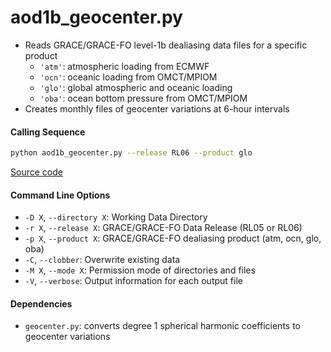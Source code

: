 aod1b_geocenter.py
==================

- Reads GRACE/GRACE-FO level-1b dealiasing data files for a specific product
    * `'atm'`: atmospheric loading from ECMWF
    * `'ocn'`: oceanic loading from OMCT/MPIOM
    * `'glo'`: global atmospheric and oceanic loading
    * `'oba'`: ocean bottom pressure from OMCT/MPIOM
- Creates monthly files of geocenter variations at 6-hour intervals

#### Calling Sequence
```bash
python aod1b_geocenter.py --release RL06 --product glo
```
[Source code](https://github.com/tsutterley/read-GRACE-harmonics/blob/main/scripts/aod1b_geocenter.py)

#### Command Line Options
- `-D X`, `--directory X`: Working Data Directory
- `-r X`, `--release X`: GRACE/GRACE-FO Data Release (RL05 or RL06)
- `-p X`, `--product X`: GRACE/GRACE-FO dealiasing product (atm, ocn, glo, oba)
- `-C`, `--clobber`: Overwrite existing data
- `-M X`, `--mode X`: Permission mode of directories and files
- `-V`, `--verbose`: Output information for each output file

#### Dependencies
- `geocenter.py`: converts degree 1 spherical harmonic coefficients to geocenter variations
